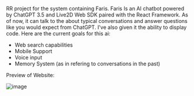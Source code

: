 RR project for the system containing Faris. Faris Is an AI chatbot powered by ChatGPT 3.5 and Live2D Web SDK paired with the React Framework. As of now, it can talk to the about typical conversations and answer questions like you would expect from ChatGPT. I've also given it the ability to display code. Here are the current goals for this ai:

* Web search capabilities 
* Mobile Support
* Voice input
* Memory System (as in refering to conversations in the past)

Preview of Website:


![image](https://github.com/d2i-23/RR-Project-Faris-Chatbot-/assets/122646162/19ff47cf-1231-4a26-a95c-a38654b30850)




